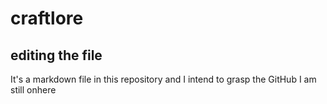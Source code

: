 # craftlore
## editing the file
It's a markdown file in this repository and I intend to grasp the GitHub
I am still onhere
